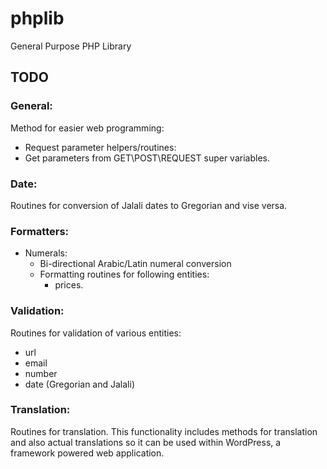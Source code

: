 # phplib
General Purpose PHP Library

## TODO

### General:
Method for easier web programming:
* Request parameter helpers/routines:
* Get parameters from GET\POST\REQUEST super variables.

### Date:
Routines for conversion of Jalali dates to Gregorian and vise versa.

### Formatters:
* Numerals:
    * Bi-directional Arabic/Latin numeral conversion
    * Formatting routines for following entities:
        * prices.

### Validation:
Routines for validation of various entities:
* url
* email
* number
* date (Gregorian and Jalali)

### Translation:
Routines for translation. This functionality includes methods for translation and also actual translations so it can be used within WordPress, a framework powered web application.
